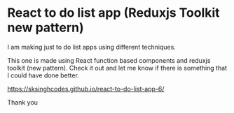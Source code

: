 # React to do list app (Reduxjs Toolkit new pattern)

I am making just to do list apps using different techniques.

This one is made using React function based components and reduxjs toolkit (new pattern). Check it out and let me know if there is something that I could have done better.

https://sksinghcodes.github.io/react-to-do-list-app-6/

Thank you
